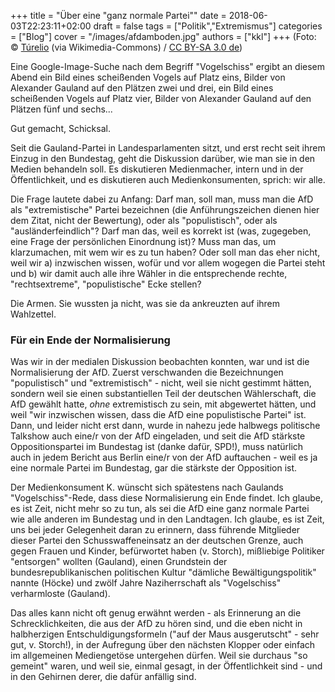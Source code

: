 +++
title = "Über eine \"ganz normale Partei\""
date = 2018-06-03T22:23:11+02:00
draft = false
tags = ["Politik","Extremismus"]
categories = ["Blog"]
cover = "/images/afdamboden.jpg"
authors = ["kkl"]
+++
(Foto: © [Túrelio](https://commons.wikimedia.org/wiki/User:T%C3%BArelio) (via Wikimedia-Commons) / [CC BY-SA 3.0 de](https://creativecommons.org/licenses/by-sa/3.0/de/deed.en))

Eine Google-Image-Suche nach dem Begriff "Vogelschiss" ergibt an diesem Abend ein Bild eines scheißenden Vogels auf Platz eins, Bilder von Alexander Gauland auf den Plätzen zwei und drei, ein Bild eines scheißenden Vogels auf Platz vier, Bilder von Alexander Gauland auf den Plätzen fünf und sechs...

Gut gemacht, Schicksal.

Seit die Gauland-Partei in Landesparlamenten sitzt, und erst recht seit ihrem Einzug in den Bundestag, geht die Diskussion darüber, wie man sie in den Medien behandeln soll. Es diskutieren Medienmacher, intern und in der Öffentlichkeit, und es diskutieren auch Medienkonsumenten, sprich: wir alle.

Die Frage lautete dabei zu Anfang: Darf man, soll man, muss man die AfD als "extremistische" Partei bezeichnen (die Anführungszeichen dienen hier dem Zitat, nicht der Bewertung), oder als "populistisch", oder als "ausländerfeindlich"? Darf man das, weil es korrekt ist (was, zugegeben, eine Frage der persönlichen Einordnung ist)? Muss man das, um klarzumachen, mit wem wir es zu tun haben? Oder soll man das eher nicht, weil wir a) inzwischen wissen, wofür und vor allem wogegen die Partei steht und b) wir damit auch alle ihre Wähler in die entsprechende rechte, "rechtsextreme", "populistische" Ecke stellen?

Die Armen. Sie wussten ja nicht, was sie da ankreuzten auf ihrem Wahlzettel.

### Für ein Ende der Normalisierung
Was wir in der medialen Diskussion beobachten konnten, war und ist die Normalisierung der AfD. Zuerst verschwanden die Bezeichnungen "populistisch" und "extremistisch" - nicht, weil sie nicht gestimmt hätten, sondern weil sie einen substantiellen Teil der deutschen Wählerschaft, die AfD gewählt hatte, *ohne* extremistisch zu sein, mit abgewertet hätten, und weil "wir inzwischen wissen, dass die AfD eine populistische Partei" ist. Dann, und leider nicht erst dann, wurde in nahezu jede halbwegs politische Talkshow auch eine/r von der AfD eingeladen, und seit die AfD stärkste Oppositionspartei im Bundestag ist (danke dafür, SPD!), muss natürlich auch in jedem Bericht aus Berlin eine/r von der AfD auftauchen - weil es ja eine normale Partei im Bundestag, gar die stärkste der Opposition ist.

Der Medienkonsument K. wünscht sich spätestens nach Gaulands "Vogelschiss"-Rede, dass diese Normalisierung ein Ende findet. Ich glaube, es ist Zeit, nicht mehr so zu tun, als sei die AfD eine ganz normale Partei wie alle anderen im Bundestag und in den Landtagen. Ich glaube, es ist Zeit, uns bei jeder Gelegenheit daran zu erinnern, dass führende Mitglieder dieser Partei den Schusswaffeneinsatz an der deutschen Grenze, auch gegen Frauen und Kinder, befürwortet haben (v. Storch), mißliebige Politiker "entsorgen" wollten (Gauland), einen Grundstein der bundesrepublikanischen politischen Kultur "dämliche Bewältigungspolitik" nannte (Höcke) und zwölf Jahre Naziherrschaft als "Vogelschiss" verharmloste (Gauland).

Das alles kann nicht oft genug erwähnt werden - als Erinnerung an die Schrecklichkeiten, die aus der AfD zu hören sind, und die eben nicht in halbherzigen Entschuldigungsformeln ("auf der Maus ausgerutscht" - sehr gut, v. Storch!), in der Aufregung über den nächsten Klopper oder einfach im allgemeinen Mediengetöse untergehen dürfen. Weil sie durchaus "so gemeint" waren, und weil sie, einmal gesagt, in der Öffentlichkeit sind - und in den Gehirnen derer, die dafür anfällig sind.
